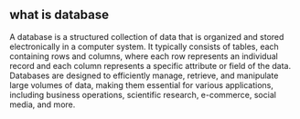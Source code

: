## what is database
A database is a structured collection of data that is organized and stored electronically in a computer system. It typically consists of tables, each containing rows and columns, where each row represents an       individual record and each column represents a specific attribute or field of the data. Databases are designed to efficiently manage, retrieve, and manipulate large volumes of data, making them essential for various applications, including business operations, scientific research, e-commerce, social media, and more.
